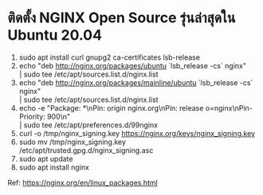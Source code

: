 # ติดตั้ง NGINX Open Source รุ่นล่าสุดใน Ubuntu 20.04

1. sudo apt install curl gnupg2 ca-certificates lsb-release
2. echo "deb http://nginx.org/packages/ubuntu \`lsb_release -cs\` nginx" \
    | sudo tee /etc/apt/sources.list.d/nginx.list
3. echo "deb http://nginx.org/packages/mainline/ubuntu \`lsb_release -cs\` nginx" \
    | sudo tee /etc/apt/sources.list.d/nginx.list
4. echo -e "Package: *\nPin: origin nginx.org\nPin: release o=nginx\nPin-Priority: 900\n" \
    | sudo tee /etc/apt/preferences.d/99nginx
5. curl -o /tmp/nginx_signing.key https://nginx.org/keys/nginx_signing.key
6. sudo mv /tmp/nginx_signing.key /etc/apt/trusted.gpg.d/nginx_signing.asc
7. sudo apt update
8. sudo apt install nginx

Ref: https://nginx.org/en/linux_packages.html
